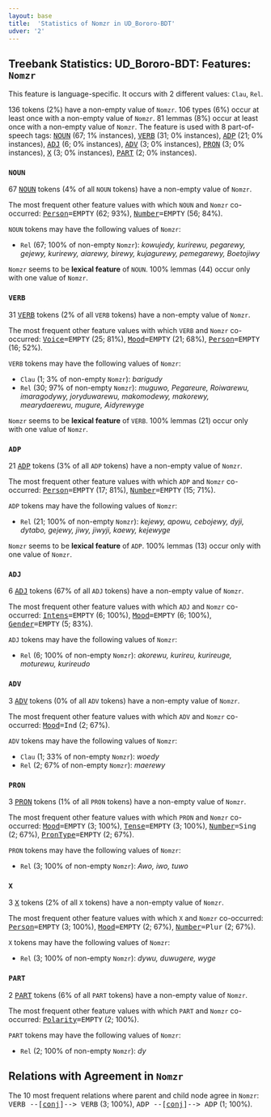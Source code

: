 ```yaml
---
layout: base
title:  'Statistics of Nomzr in UD_Bororo-BDT'
udver: '2'
---
```


## Treebank Statistics: UD_Bororo-BDT: Features: `Nomzr`

This feature is language-specific.
It occurs with 2 different values: `Clau`, `Rel`.

136 tokens (2%) have a non-empty value of `Nomzr`.
106 types (6%) occur at least once with a non-empty value of `Nomzr`.
81 lemmas (8%) occur at least once with a non-empty value of `Nomzr`.
The feature is used with 8 part-of-speech tags: <tt><a href="bor_bdt-pos-NOUN.html">NOUN</a></tt> (67; 1% instances), <tt><a href="bor_bdt-pos-VERB.html">VERB</a></tt> (31; 0% instances), <tt><a href="bor_bdt-pos-ADP.html">ADP</a></tt> (21; 0% instances), <tt><a href="bor_bdt-pos-ADJ.html">ADJ</a></tt> (6; 0% instances), <tt><a href="bor_bdt-pos-ADV.html">ADV</a></tt> (3; 0% instances), <tt><a href="bor_bdt-pos-PRON.html">PRON</a></tt> (3; 0% instances), <tt><a href="bor_bdt-pos-X.html">X</a></tt> (3; 0% instances), <tt><a href="bor_bdt-pos-PART.html">PART</a></tt> (2; 0% instances).

### `NOUN`

67 <tt><a href="bor_bdt-pos-NOUN.html">NOUN</a></tt> tokens (4% of all `NOUN` tokens) have a non-empty value of `Nomzr`.

The most frequent other feature values with which `NOUN` and `Nomzr` co-occurred: <tt><a href="bor_bdt-feat-Person.html">Person</a></tt><tt>=EMPTY</tt> (62; 93%), <tt><a href="bor_bdt-feat-Number.html">Number</a></tt><tt>=EMPTY</tt> (56; 84%).

`NOUN` tokens may have the following values of `Nomzr`:

* `Rel` (67; 100% of non-empty `Nomzr`): <em>kowujedy, kurirewu, pegarewy, gejewy, kurirewy, aiarewy, birewy, kujagurewy, pemegarewy, Boetojiwy</em>

`Nomzr` seems to be **lexical feature** of `NOUN`. 100% lemmas (44) occur only with one value of `Nomzr`.

### `VERB`

31 <tt><a href="bor_bdt-pos-VERB.html">VERB</a></tt> tokens (2% of all `VERB` tokens) have a non-empty value of `Nomzr`.

The most frequent other feature values with which `VERB` and `Nomzr` co-occurred: <tt><a href="bor_bdt-feat-Voice.html">Voice</a></tt><tt>=EMPTY</tt> (25; 81%), <tt><a href="bor_bdt-feat-Mood.html">Mood</a></tt><tt>=EMPTY</tt> (21; 68%), <tt><a href="bor_bdt-feat-Person.html">Person</a></tt><tt>=EMPTY</tt> (16; 52%).

`VERB` tokens may have the following values of `Nomzr`:

* `Clau` (1; 3% of non-empty `Nomzr`): <em>barigudy</em>
* `Rel` (30; 97% of non-empty `Nomzr`): <em>muguwo, Pegareure, Roiwarewu, imaragodywy, joryduwarewu, makomodewy, makorewy, mearydaerewu, mugure, Aidyrewyge</em>

`Nomzr` seems to be **lexical feature** of `VERB`. 100% lemmas (21) occur only with one value of `Nomzr`.

### `ADP`

21 <tt><a href="bor_bdt-pos-ADP.html">ADP</a></tt> tokens (3% of all `ADP` tokens) have a non-empty value of `Nomzr`.

The most frequent other feature values with which `ADP` and `Nomzr` co-occurred: <tt><a href="bor_bdt-feat-Person.html">Person</a></tt><tt>=EMPTY</tt> (17; 81%), <tt><a href="bor_bdt-feat-Number.html">Number</a></tt><tt>=EMPTY</tt> (15; 71%).

`ADP` tokens may have the following values of `Nomzr`:

* `Rel` (21; 100% of non-empty `Nomzr`): <em>kejewy, apowu, cebojewy, dyji, dytabo, gejewy, jiwy, jiwyji, kaewy, kejewyge</em>

`Nomzr` seems to be **lexical feature** of `ADP`. 100% lemmas (13) occur only with one value of `Nomzr`.

### `ADJ`

6 <tt><a href="bor_bdt-pos-ADJ.html">ADJ</a></tt> tokens (67% of all `ADJ` tokens) have a non-empty value of `Nomzr`.

The most frequent other feature values with which `ADJ` and `Nomzr` co-occurred: <tt><a href="bor_bdt-feat-Intens.html">Intens</a></tt><tt>=EMPTY</tt> (6; 100%), <tt><a href="bor_bdt-feat-Mood.html">Mood</a></tt><tt>=EMPTY</tt> (6; 100%), <tt><a href="bor_bdt-feat-Gender.html">Gender</a></tt><tt>=EMPTY</tt> (5; 83%).

`ADJ` tokens may have the following values of `Nomzr`:

* `Rel` (6; 100% of non-empty `Nomzr`): <em>akorewu, kurireu, kurireuge, moturewu, kurireudo</em>

### `ADV`

3 <tt><a href="bor_bdt-pos-ADV.html">ADV</a></tt> tokens (0% of all `ADV` tokens) have a non-empty value of `Nomzr`.

The most frequent other feature values with which `ADV` and `Nomzr` co-occurred: <tt><a href="bor_bdt-feat-Mood.html">Mood</a></tt><tt>=Ind</tt> (2; 67%).

`ADV` tokens may have the following values of `Nomzr`:

* `Clau` (1; 33% of non-empty `Nomzr`): <em>woedy</em>
* `Rel` (2; 67% of non-empty `Nomzr`): <em>maerewy</em>

### `PRON`

3 <tt><a href="bor_bdt-pos-PRON.html">PRON</a></tt> tokens (1% of all `PRON` tokens) have a non-empty value of `Nomzr`.

The most frequent other feature values with which `PRON` and `Nomzr` co-occurred: <tt><a href="bor_bdt-feat-Mood.html">Mood</a></tt><tt>=EMPTY</tt> (3; 100%), <tt><a href="bor_bdt-feat-Tense.html">Tense</a></tt><tt>=EMPTY</tt> (3; 100%), <tt><a href="bor_bdt-feat-Number.html">Number</a></tt><tt>=Sing</tt> (2; 67%), <tt><a href="bor_bdt-feat-PronType.html">PronType</a></tt><tt>=EMPTY</tt> (2; 67%).

`PRON` tokens may have the following values of `Nomzr`:

* `Rel` (3; 100% of non-empty `Nomzr`): <em>Awo, iwo, tuwo</em>

### `X`

3 <tt><a href="bor_bdt-pos-X.html">X</a></tt> tokens (2% of all `X` tokens) have a non-empty value of `Nomzr`.

The most frequent other feature values with which `X` and `Nomzr` co-occurred: <tt><a href="bor_bdt-feat-Person.html">Person</a></tt><tt>=EMPTY</tt> (3; 100%), <tt><a href="bor_bdt-feat-Mood.html">Mood</a></tt><tt>=EMPTY</tt> (2; 67%), <tt><a href="bor_bdt-feat-Number.html">Number</a></tt><tt>=Plur</tt> (2; 67%).

`X` tokens may have the following values of `Nomzr`:

* `Rel` (3; 100% of non-empty `Nomzr`): <em>dywu, duwugere, wyge</em>

### `PART`

2 <tt><a href="bor_bdt-pos-PART.html">PART</a></tt> tokens (6% of all `PART` tokens) have a non-empty value of `Nomzr`.

The most frequent other feature values with which `PART` and `Nomzr` co-occurred: <tt><a href="bor_bdt-feat-Polarity.html">Polarity</a></tt><tt>=EMPTY</tt> (2; 100%).

`PART` tokens may have the following values of `Nomzr`:

* `Rel` (2; 100% of non-empty `Nomzr`): <em>dy</em>

## Relations with Agreement in `Nomzr`

The 10 most frequent relations where parent and child node agree in `Nomzr`:
<tt>VERB --[<tt><a href="bor_bdt-dep-conj.html">conj</a></tt>]--> VERB</tt> (3; 100%),
<tt>ADP --[<tt><a href="bor_bdt-dep-conj.html">conj</a></tt>]--> ADP</tt> (1; 100%).


